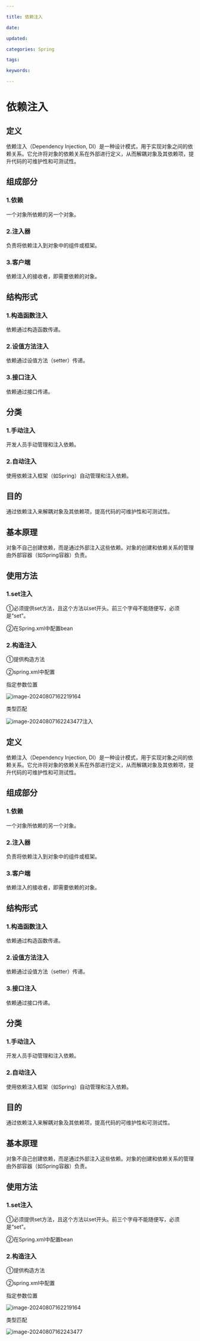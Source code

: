 ```yaml
---

title: 依赖注入

date: 

updated: 

categories: Spring

tags: 

keywords: 

---
```

# 依赖注入

## 定义

依赖注入（Dependency Injection, DI）是一种设计模式，用于实现对象之间的依赖关系。它允许将对象的依赖关系在外部进行定义，从而解耦对象及其依赖项，提升代码的可维护性和可测试性。

## 组成部分

### 1.依赖

一个对象所依赖的另一个对象。

### 2.注入器

负责将依赖注入到对象中的组件或框架。

### 3.客户端

依赖注入的接收者，即需要依赖的对象。

## 结构形式

### 1.构造函数注入

依赖通过构造函数传递。

### 2.设值方法注入

依赖通过设值方法（setter）传递。

### 3.接口注入

依赖通过接口传递。

## 分类

### 1.手动注入

开发人员手动管理和注入依赖。

### 2.自动注入

使用依赖注入框架（如Spring）自动管理和注入依赖。

## 目的

通过依赖注入来解耦对象及其依赖项，提高代码的可维护性和可测试性。

## 基本原理

对象不自己创建依赖，而是通过外部注入这些依赖。对象的创建和依赖关系的管理由外部容器（如Spring容器）负责。



## 使用方法

### 1.set注入

①必须提供set方法，且这个方法以set开头。前三个字母不能随便写，必须是“set”。

②在Spring.xml中配置bean

### 2.构造注入

①提供构造方法

②spring.xml中配置

指定参数位置

![image-20240807162219164](../../TyporaImage/Spring/image-20240807162219164.png)

类型匹配

![image-20240807162243477](../../TyporaImage/Spring/image-20240807162243477.png)注入

## 定义

依赖注入（Dependency Injection, DI）是一种设计模式，用于实现对象之间的依赖关系。它允许将对象的依赖关系在外部进行定义，从而解耦对象及其依赖项，提升代码的可维护性和可测试性。

## 组成部分

### 1.依赖

一个对象所依赖的另一个对象。

### 2.注入器

负责将依赖注入到对象中的组件或框架。

### 3.客户端

依赖注入的接收者，即需要依赖的对象。

## 结构形式

### 1.构造函数注入

依赖通过构造函数传递。

### 2.设值方法注入

依赖通过设值方法（setter）传递。

### 3.接口注入

依赖通过接口传递。

## 分类

### 1.手动注入

开发人员手动管理和注入依赖。

### 2.自动注入

使用依赖注入框架（如Spring）自动管理和注入依赖。

## 目的

通过依赖注入来解耦对象及其依赖项，提高代码的可维护性和可测试性。

## 基本原理

对象不自己创建依赖，而是通过外部注入这些依赖。对象的创建和依赖关系的管理由外部容器（如Spring容器）负责。



## 使用方法

### 1.set注入

①必须提供set方法，且这个方法以set开头。前三个字母不能随便写，必须是“set”。

②在Spring.xml中配置bean

### 2.构造注入

①提供构造方法

②spring.xml中配置

指定参数位置

![image-20240807162219164](../../TyporaImage/Spring/image-20240807162219164.png)

类型匹配

![image-20240807162243477](../../TyporaImage/Spring/image-20240807162243477.png)